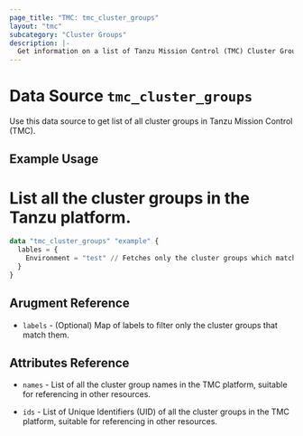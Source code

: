 ```yaml
---
page_title: "TMC: tmc_cluster_groups"
layout: "tmc"
subcategory: "Cluster Groups"
description: |-
  Get information on a list of Tanzu Mission Control (TMC) Cluster Groups.
---
```


# Data Source `tmc_cluster_groups`

Use this data source to get list of all cluster groups in Tanzu Mission Control (TMC).

## Example Usage
# List all the cluster groups in the Tanzu platform.
```terraform
data "tmc_cluster_groups" "example" {
  lables = {
    Environment = "test" // Fetches only the cluster groups which match the labels
  }
}
```

## Arugment Reference

* `labels` - (Optional) Map of labels to filter only the cluster groups that match them.


## Attributes Reference

* `names` - List of all the cluster group names in the TMC platform, suitable for referencing in other resources.

* `ids` - List of Unique Identifiers (UID) of all the cluster groups in the TMC platform, suitable for referencing in other resources.
